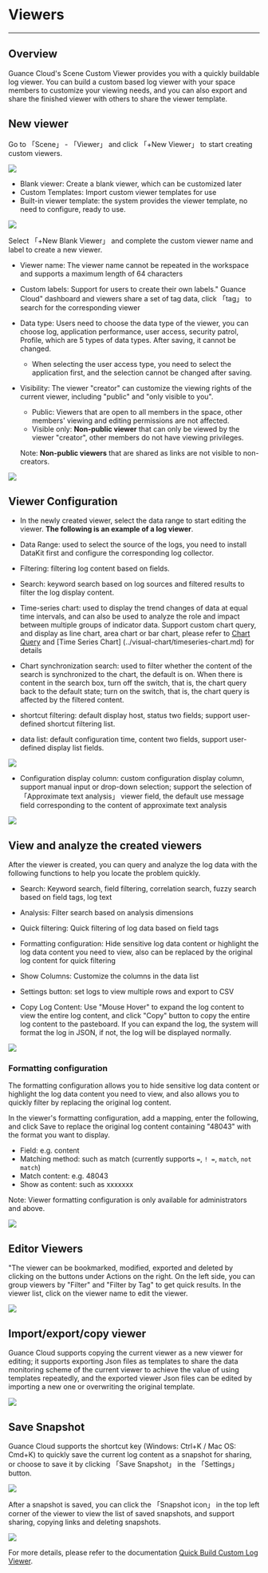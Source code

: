 # Viewers
---

## Overview

Guance Cloud's Scene Custom Viewer provides you with a quickly buildable log viewer. You can build a custom based log viewer with your space members to customize your viewing needs, and you can also export and share the finished viewer with others to share the viewer template.

## New viewer

Go to 「Scene」 - 「Viewer」 and click 「+New Viewer」 to start creating custom viewers.

![](../img/explorer.png)

- Blank viewer: Create a blank viewer, which can be customized later
- Custom Templates: Import custom viewer templates for use
- Built-in viewer template: the system provides the viewer template, no need to configure, ready to use.

![](../img/9.logviewer_2.png)

Select 「+New Blank Viewer」 and complete the custom viewer name and label to create a new viewer.

- Viewer name: The viewer name cannot be repeated in the workspace and supports a maximum length of 64 characters

- Custom labels: Support for users to create their own labels." Guance Cloud" dashboard and viewers share a set of tag data, click 「tag」 to search for the corresponding viewer

- Data type: Users need to choose the data type of the viewer, you can choose log, application performance, user access, security patrol, Profile, which are 5 types of data types. After saving, it cannot be changed.

  - When selecting the user access type, you need to select the application first, and the selection cannot be changed after saving.

- Visibility: The viewer "creator" can customize the viewing rights of the current viewer, including "public" and "only visible to you".

  - Public: Viewers that are open to all members in the space, other members' viewing and editing permissions are not affected.
  - Visible only: **Non-public viewer** that can only be viewed by the viewer "creator", other members do not have viewing privileges.

  Note: **Non-public viewers** that are shared as links are not visible to non-creators.

![](../img/5.browser_1.png)



## Viewer Configuration

- In the newly created viewer, select the data range to start editing the viewer. **The following is an example of a log viewer**.

- Data Range: used to select the source of the logs, you need to install DataKit first and configure the corresponding log collector.
- Filtering: filtering log content based on fields.
- Search: keyword search based on log sources and filtered results to filter the log display content.
- Time-series chart: used to display the trend changes of data at equal time intervals, and can also be used to analyze the role and impact between multiple groups of indicator data. Support custom chart query, and display as line chart, area chart or bar chart, please refer to [Chart Query](../visual-chart/chart-query.md) and [Time Series Chart] (../visual-chart/timeseries-chart.md) for details
- Chart synchronization search: used to filter whether the content of the search is synchronized to the chart, the default is on. When there is content in the search box, turn off the switch, that is, the chart query back to the default state; turn on the switch, that is, the chart query is affected by the filtered content.
- shortcut filtering: default display host, status two fields; support user-defined shortcut filtering list.
- data list: default configuration time, content two fields, support user-defined display list fields.

![](../img/explorer001.png)

- Configuration display column: custom configuration display column, support manual input or drop-down selection; support the selection of 「Approximate text analysis」 viewer field, the default use message field corresponding to the content of approximate text analysis

![](../img/6.log_explorer_6.png)

## View and analyze the created viewers

After the viewer is created, you can query and analyze the log data with the following functions to help you locate the problem quickly.

- Search: Keyword search, field filtering, correlation search, fuzzy search based on field tags, log text
- Analysis: Filter search based on analysis dimensions
- Quick filtering: Quick filtering of log data based on field tags
- Formatting configuration: Hide sensitive log data content or highlight the log data content you need to view, also can be replaced by the original log content for quick filtering
- Show Columns: Customize the columns in the data list

- Settings button: set logs to view multiple rows and export to CSV
- Copy Log Content: Use "Mouse Hover" to expand the log content to view the entire log content, and click "Copy" button to copy the entire log content to the pasteboard. If you can expand the log, the system will format the log in JSON, if not, the log will be displayed normally.

![](../img/explorer02.png)

### Formatting configuration

The formatting configuration allows you to hide sensitive log data content or highlight the log data content you need to view, and also allows you to quickly filter by replacing the original log content.

In the viewer's formatting configuration, add a mapping, enter the following, and click Save to replace the original log content containing "48043" with the format you want to display.

- Field: e.g. content
- Matching method: such as match (currently supports `=`, `! =`, `match`, `not match`)
- Match content: e.g. 48043
- Show as content: such as xxxxxxx

Note: Viewer formatting configuration is only available for administrators and above.

![](../img/5.browser_5.png)



## Editor Viewers

"The viewer can be bookmarked, modified, exported and deleted by clicking on the buttons under Actions on the right. On the left side, you can group viewers by "Filter" and "Filter by Tag" to get quick results. In the viewer list, click on the viewer name to edit the viewer.

![](../img/explorer.png)

## Import/export/copy viewer

Guance Cloud supports copying the current viewer as a new viewer for editing; it supports exporting Json files as templates to share the data monitoring scheme of the current viewer to achieve the value of using templates repeatedly, and the exported viewer Json files can be edited by importing a new one or overwriting the original template.

![](../img/explorer003.png)

## Save Snapshot

Guance Cloud supports the shortcut key (Windows: Ctrl+K / Mac OS: Cmd+K) to quickly save the current log content as a snapshot for sharing, or choose to save it by clicking 「Save Snapshot」 in the 「Settings」 button.

![](../img/explorer004.png)

After a snapshot is saved, you can click the 「Snapshot icon」 in the top left corner of the viewer to view the list of saved snapshots, and support sharing, copying links and deleting snapshots.

![](../img/explorer005.png)

For more details, please refer to the documentation [Quick Build Custom Log Viewer](custom-explorer.md).
